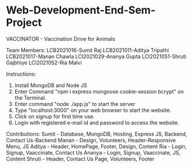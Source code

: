 # Web-Development-End-Sem-Project

VACCINATOR - Vaccination Drive for Animals

Team Members:
LCB2021016-Sumit Raj
LCB2021011-Aditya Tripathi
LCB2021017-Manan Chawla
LCI2021029-Ananya Gupta
LCI2021051-Shruti Gajbhiye
LCI2021052-Ria Malvi

Instructions:
1. Install MongoDB and Node JS
2. Enter Command "npm i express mongoose cookie-session bcrypt" on the Terminal.
3. Enter command "node ./app.js" to start the server
4. Type "localhost:3000" on your web browser to start the website.
5. Click on signup for first time use.
6. Login with registered e-mail id and password to access the website.

Contributions:
Sumit  -  Database, MongoDB, Hosting, Express JS, Backend, Contact Us-Backend
Manan  -  Design, Volunteers, Header-Responsive Menu, JS
Aditya -  Header, HomePage, Footer, Design, Content
Ria    -  Login, Signup, Vaaccinate, Contact Us
Ananya -  Login, Signup, Vaaccinate, JS, Content
Shruti -  Header, Contact Us Page, Volunteers, Footer 
